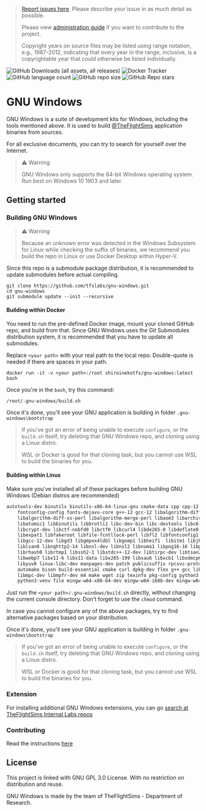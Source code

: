 > [Report issues here](https://github.com/tfslabs/gnu-windows/issues). Please describe your issue in as much detail as possible.
>
> Please view [administration guide](./.admin/Administration%20Guide.md) if you want to contribute to the project.
>
> Copyright years on source files may be listed using range notation, 
e.g., 1987-2012, indicating that every year in the range, inclusive, 
is a copyrightable year that could otherwise be listed individually.

![GitHub Downloads (all assets, all releases)](https://img.shields.io/github/downloads/tfslabs/gnu-windows/total)
![Docker Tracker](https://img.shields.io/docker/pulls/theflightsims/gnu-windows-build)
![GitHub language count](https://img.shields.io/github/languages/count/tfslabs/gnu-windows)
![GitHub repo size](https://img.shields.io/github/repo-size/tfslabs/gnu-windows)
![GitHub Repo stars](https://img.shields.io/github/stars/tfslabs/gnu-windows)

# GNU Windows

GNU Windows is a suite of development kits for Windows, including the tools mentioned above. It is used to build [@TheFlightSims](https://github.com/TheFlightSims) application binaries from sources.

For all exclusive documents, you can try to search for yourself over the Internet.

> :warning: Warning
>
> GNU Windows only supports the 64-bit Windows operating system. Run best on Windows 10 1903 and later.

## Getting started

### Building GNU Windows

> :warning: Warning
>
> Because an unknown error was detected in the Windows Subsystem for Linux while checking the suffix of binaries, we recommend you build the repo in Linux or use Docker Desktop within Hyper-V.

Since this repo is a submodule package distribution, it is recommended to update submodules before actual compiling.

```shell
git clone https://github.com/tfslabs/gnu-windows.git
cd gnu-windows
git submodule update --init --recursive
```

#### Building within Docker

You need to run the pre-defined Docker image, mount your cloned GitHub repo, and build from that. Since GNU Windows uses the Git Submodules distribution system, it is recommended that you have to update all submodules.

Replace `<your path>` with your real path to the local repo. Double-quote is needed if there are spaces in your path.

```shell
docker run -it -v <your path>:/root shiroinekotfs/gnu-windows:latest bash
```

Once you're in the `bash`, try this command:

```shell
/root/.gnu-windows/build.sh
```

Once it's done, you'll see your GNU application is building in folder `.gnu-windows\bootstrap`

> If you've got an error of being unable to execute `configure`, or the `build.sh` itself, try deleting that GNU Windows repo, and cloning using a Linux distro. 
>
> WSL or Docker is good for that cloning task, but you cannot use WSL to build the binaries for you.

#### Building within Linux

Make sure you've installed all of these packages before building GNU Windows (Debian distros are recommended)

```bash
autotools-dev binutils binutils-x86-64-linux-gnu cmake-data cpp cpp-12 fakeroot \
    fontconfig-config fonts-dejavu-core g++-12 gcc-12 libalgorithm-diff-perl \
    libalgorithm-diff-xs-perl libalgorithm-merge-perl libaom3 libarchive13 libasan8 \
    libatomic1 libbinutils libbrotli1 libc-dev-bin libc-devtools libc6-dev libcc1-0 \
    libcrypt-dev libctf-nobfd0 libctf0 libcurl4 libde265-0 libdeflate0 libdpkg-perl \
    libexpat1 libfakeroot libfile-fcntllock-perl libfl2 libfontconfig1 libfreetype6 \
    libgcc-12-dev libgd3 libgmpxx4ldbl libgomp1 libheif1  libitm1 libjbig0  libjsoncpp25 \
    liblsan0 libnghttp2-14 libnsl-dev libnsl2 libnuma1 libpng16-16 libpsl5 libquadmath0 \
    librhash0 librtmp1 libssh2-1 libstdc++-12-dev libtirpc-dev libtsan2 libubsan1 libuv1 \
    libwebp7 libx11-6 libx11-data libx265-199 libxau6 libxcb1 libxdmcp6 libxml2 libxpm4 \
    libyuv0 linux-libc-dev manpages-dev patch publicsuffix rpcsvc-proto unzip autoconf \
    automake bison build-essential cmake curl dpkg-dev flex g++ gcc libfl-dev libgmp-dev \
    libmpc-dev libmpfr-dev m4 make wget zip texinfo pkg-config python3 python3-pip \
    python3-venv file mingw-w64-x86-64-dev mingw-w64-i686-dev mingw-w64-tools
```

Just run the `<your path>/.gnu-windows/build.sh` directly, without changing the current console directory. Don't forget to use the `chmod` command.

In case you cannot configure any of the above packages, try to find alternative packages based on your distribution.

Once it's done, you'll see your GNU application is building in folder `.gnu-windows\bootstrap`

> If you've got an error of being unable to execute `configure`, or the `build.sh` itself, try deleting that GNU Windows repo, and cloning using a Linux distro.
>
> WSL or Docker is good for that cloning task, but you cannot use WSL to build the binaries for you.

### Extension

For installing additional GNU Windows extensions, you can go [search at TheFlightSims Internal Labs repos](https://github.com/orgs/tfslabs/repositories?q=gnu-windows)

### Contributing

Read the instructions [here](./CONTRIBUTING.md)

## License

This project is linked with GNU GPL 3.0 License. With no restriction on distribution and reuse.

GNU Windows is made by the team of TheFlightSims - Department of Research.
